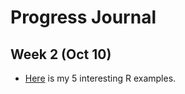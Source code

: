# Progress Journal

## Week 2 (Oct 10)

+ [Here](files/deneme.rmd) is my 5 interesting R examples. 
